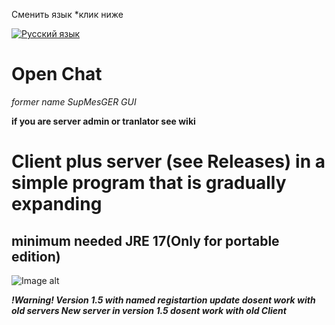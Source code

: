Сменить язык *клик ниже

[![Русский язык](https://img.shields.io/badge/lang-%D1%80%D1%83%D1%81-red?style=flat)](https://github.com/BackendIsFun/Open-Chat/blob/master/Readme.ru.md)
# Open Chat
_former name SupMesGER GUI_

**if you are server admin or tranlator see wiki**

# Client plus server (see Releases) in a simple program that is gradually expanding
## minimum needed JRE 17(Only for portable edition)

![Image alt](https://github.com/Fedyk3212/Open-Chat/blob/228150aa8ff3b40c62c5f90b037d6cb7edae6936/logo.png)

  ***!Warning!
   Version 1.5 with named registartion update dosent work with old servers
   New server in version 1.5 dosent work with old Client***

